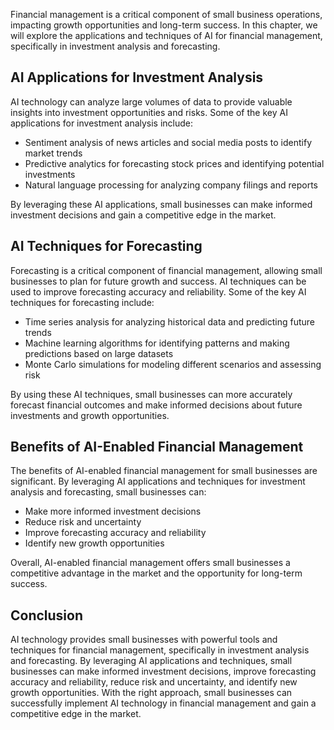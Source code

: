 
Financial management is a critical component of small business operations, impacting growth opportunities and long-term success. In this chapter, we will explore the applications and techniques of AI for financial management, specifically in investment analysis and forecasting.

AI Applications for Investment Analysis
---------------------------------------

AI technology can analyze large volumes of data to provide valuable insights into investment opportunities and risks. Some of the key AI applications for investment analysis include:

* Sentiment analysis of news articles and social media posts to identify market trends
* Predictive analytics for forecasting stock prices and identifying potential investments
* Natural language processing for analyzing company filings and reports

By leveraging these AI applications, small businesses can make informed investment decisions and gain a competitive edge in the market.

AI Techniques for Forecasting
-----------------------------

Forecasting is a critical component of financial management, allowing small businesses to plan for future growth and success. AI techniques can be used to improve forecasting accuracy and reliability. Some of the key AI techniques for forecasting include:

* Time series analysis for analyzing historical data and predicting future trends
* Machine learning algorithms for identifying patterns and making predictions based on large datasets
* Monte Carlo simulations for modeling different scenarios and assessing risk

By using these AI techniques, small businesses can more accurately forecast financial outcomes and make informed decisions about future investments and growth opportunities.

Benefits of AI-Enabled Financial Management
-------------------------------------------

The benefits of AI-enabled financial management for small businesses are significant. By leveraging AI applications and techniques for investment analysis and forecasting, small businesses can:

* Make more informed investment decisions
* Reduce risk and uncertainty
* Improve forecasting accuracy and reliability
* Identify new growth opportunities

Overall, AI-enabled financial management offers small businesses a competitive advantage in the market and the opportunity for long-term success.

Conclusion
----------

AI technology provides small businesses with powerful tools and techniques for financial management, specifically in investment analysis and forecasting. By leveraging AI applications and techniques, small businesses can make informed investment decisions, improve forecasting accuracy and reliability, reduce risk and uncertainty, and identify new growth opportunities. With the right approach, small businesses can successfully implement AI technology in financial management and gain a competitive edge in the market.
